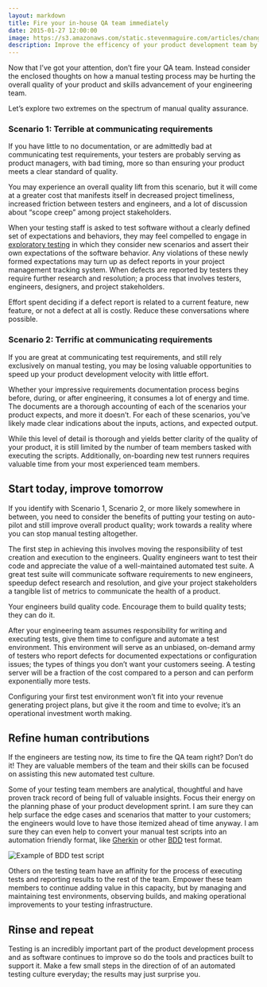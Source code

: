 ```yaml
---
layout: markdown
title: Fire your in-house QA team immediately
date: 2015-01-27 12:00:00
image: https://s3.amazonaws.com/static.stevenmaguire.com/articles/change-direction.jpg
description: Improve the efficency of your product development team by repurposing existing QA staff.
---
```


Now that I’ve got your attention, don’t fire your QA team. Instead consider the enclosed thoughts on how a manual testing process may be hurting the overall quality of your product and skills advancement of your engineering team.

Let’s explore two extremes on the spectrum of manual quality assurance.

### Scenario 1: Terrible at communicating requirements

If you have little to no documentation, or are admittedly bad at communicating test requirements, your testers are probably serving as product managers, with bad timing, more so than ensuring your product meets a clear standard of quality.

You may experience an overall quality lift from this scenario, but it will come at a greater cost that manifests itself in decreased project timeliness, increased friction between testers and engineers, and a lot of discussion about “scope creep” among project stakeholders.

When your testing staff is asked to test software without a clearly defined set of expectations and behaviors, they may feel compelled to engage in [exploratory testing](http://en.wikipedia.org/wiki/Exploratory_testing) in which they consider new scenarios and assert their own expectations of the software behavior. Any violations of these newly formed expectations may turn up as defect reports in your project management tracking system. When defects are reported by testers they require further research and resolution; a process that involves testers, engineers, designers, and project stakeholders.

Effort spent deciding if a defect report is related to a current feature, new feature, or not a defect at all is costly. Reduce these conversations where possible.

### Scenario 2: Terrific at communicating requirements

If you are great at communicating test requirements, and still rely exclusively on manual testing, you may be losing valuable opportunities to speed up your product development velocity with little effort.

Whether your impressive requirements documentation process begins before, during, or after engineering, it consumes a lot of energy and time. The documents are a thorough accounting of each of the scenarios your product expects, and more it doesn’t. For each of these scenarios, you’ve likely made clear indications about the inputs, actions, and expected output.

While this level of detail is thorough and yields better clarity of the quality of your product, it is still limited by the number of team members tasked with executing the scripts. Additionally, on-boarding new test runners requires valuable time from your most experienced team members.

## Start today, improve tomorrow

If you identify with Scenario 1, Scenario 2, or more likely somewhere in between, you need to consider the benefits of putting your testing on auto-pilot and still improve overall product quality; work towards a reality where you can stop manual testing altogether.

The first step in achieving this involves moving the responsibility of test creation and execution to the engineers. Quality engineers want to test their code and appreciate the value of a well-maintained automated test suite. A great test suite will communicate software requirements to new engineers, speedup defect research and resolution, and give your project stakeholders a tangible list of metrics to communicate the health of a product.

Your engineers build quality code. Encourage them to build quality tests; they can do it.

After your engineering team assumes responsibility for writing and executing tests, give them time to configure and automate a test environment. This environment will serve as an unbiased, on-demand army of testers who report defects for documented expectations or configuration issues; the types of things you don’t want your customers seeing. A testing server will be a fraction of the cost compared to a person and can perform exponentially more tests.

Configuring your first test environment won’t fit into your revenue generating project plans, but give it the room and time to evolve; it’s an operational investment worth making.

## Refine human contributions

If the engineers are testing now, its time to fire the QA team right? Don’t do it! They are valuable members of the team and their skills can be focused on assisting this new automated test culture.

Some of your testing team members are analytical, thoughtful and have proven track record of being full of valuable insights. Focus their energy on the planning phase of your product development sprint. I am sure they can help surface the edge cases and scenarios that matter to your customers; the engineers would love to have those itemized ahead of time anyway. I am sure they can even help to convert your manual test scripts into an automation friendly format, like [Gherkin](http://en.wikipedia.org/wiki/Cucumber_(software)) or other [BDD](http://en.wikipedia.org/wiki/Behavior-driven_development) test format.

![Example of BDD test script](https://stevenmaguire-com.s3.amazonaws.com/assets/bdd-test-script.png)

Others on the testing team have an affinity for the process of executing tests and reporting results to the rest of the team. Empower these team members to continue adding value in this capacity, but by managing and maintaining test environments, observing builds, and making operational improvements to your testing infrastructure.

## Rinse and repeat

Testing is an incredibly important part of the product development process and as software continues to improve so do the tools and practices built to support it. Make a few small steps in the direction of of an automated testing culture everyday; the results may just surprise you.

